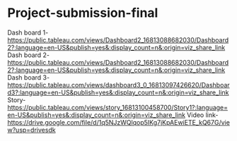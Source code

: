 # Project-submission-final


Dash board 1-https://public.tableau.com/views/Dashboard2_16813088682030/Dashboard2?:language=en-US&publish=yes&:display_count=n&:origin=viz_share_link
Dash board 2-https://public.tableau.com/views/Dashboard2_16813088682030/Dashboard2?:language=en-US&publish=yes&:display_count=n&:origin=viz_share_link
Dash board 3-https://public.tableau.com/views/dashboard3_0_16813097426620/Dashboard3?:language=en-US&publish=yes&:display_count=n&:origin=viz_share_link
Story-https://public.tableau.com/views/story_16813100458700/Story1?:language=en-US&publish=yes&:display_count=n&:origin=viz_share_link
Video link-https://drive.google.com/file/d/1q5NJzWQlqop5IKg7jKpAEwiETE_kQ67G/view?usp=drivesdk
